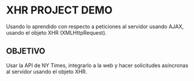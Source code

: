 # XHR PROJECT DEMO

Usando lo aprendido con respecto a peticiones al servidor usando AJAX, usando el objeto XHR (XMLHttpRequest).

## OBJETIVO
Usar la API de NY Times, integrarlo a la web y hacer solicitudes asíncronas al servidor usando el objeto XHR.
